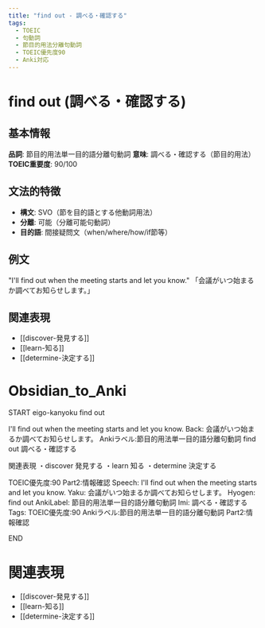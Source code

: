 ```yaml
---
title: "find out - 調べる・確認する"
tags:
  - TOEIC
  - 句動詞
  - 節目的用法分離句動詞
  - TOEIC優先度90
  - Anki対応
---
```


# find out (調べる・確認する)

## 基本情報
**品詞**: 節目的用法単一目的語分離句動詞
**意味**: 調べる・確認する（節目的用法）
**TOEIC重要度**: 90/100

## 文法的特徴
- **構文**: SVO（節を目的語とする他動詞用法）
- **分離**: 可能（分離可能句動詞）
- **目的語**: 間接疑問文（when/where/how/if節等）

## 例文
"I'll find out when the meeting starts and let you know."
「会議がいつ始まるか調べてお知らせします。」

## 関連表現
- [[discover-発見する]]
- [[learn-知る]]
- [[determine-決定する]]

# Obsidian_to_Anki
START
eigo-kanyoku
find out

I'll find out when the meeting starts and let you know.
Back: 
会議がいつ始まるか調べてお知らせします。
Ankiラベル:節目的用法単一目的語分離句動詞
find out
調べる・確認する

関連表現
・discover 発見する
・learn 知る
・determine 決定する

TOEIC優先度:90
Part2:情報確認
Speech: I'll find out when the meeting starts and let you know.
Yaku: 会議がいつ始まるか調べてお知らせします。
Hyogen: find out
AnkiLabel: 節目的用法単一目的語分離句動詞
Imi: 調べる・確認する
Tags: TOEIC優先度:90 Ankiラベル:節目的用法単一目的語分離句動詞 Part2:情報確認
<!--ID: 1752099912604-->
END

# 関連表現
- [[discover-発見する]]
- [[learn-知る]]
- [[determine-決定する]] 